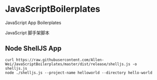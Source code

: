 # JavaScriptBoilerplates
JavaScript App Boilerplates

JavaScript 脚手架脚本

## Node ShellJS App 

```shell
curl https://raw.githubusercontent.com/Allen-Wei/JavaScriptBoilerplates/master/dist/release/shelljs.js -o shelljs.js
node ./shelljs.js --project-name helloworld --directory hello-world
```